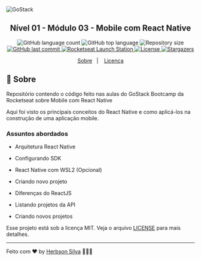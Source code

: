 <img alt="GoStack" src="https://storage.googleapis.com/golden-wind/bootcamp-gostack/header-desafios-new.png" />

<h2 align="center">
  Nível 01 - Módulo 03 - Mobile com React Native
</h2>

<!-- <blockquote align="center">“Não espere para plantar, apenas tenha paciência para colher”!</blockquote> -->

<p align="center">
  <img alt="GitHub language count" src="https://img.shields.io/github/languages/count/herbsonsilva/gostack-n01m03-mobile-com-react-native?color=%2304D361">

  <img alt="GitHub top language" src="https://img.shields.io/github/languages/top/herbsonsilva/gostack-n01m03-mobile-com-react-native?color=%2304D361">
  
  <img alt="Repository size" src="https://img.shields.io/github/repo-size/herbsonsilva/gostack-n01m03-mobile-com-react-native?color=%2304D361">
  
  <a href="https://github.com/herbsonsilva/gostack-n01m03-mobile-com-react-native/commits/master">
    <img alt="GitHub last commit" src="https://img.shields.io/github/last-commit/herbsonsilva/gostack-n01m03-mobile-com-react-native?color=%2304D361">
  </a>

  <a href="https://rocketseat.com.br">
    <img alt="Rocketseat Launch Station" src="https://img.shields.io/badge/launch%20station-Rocketseat-%2304D361">
  </a>

  <a href="https://github.com/herbsonsilva/gostack-n01m03-mobile-com-react-native/blob/master/LICENSE">
    <img alt="License" src="https://img.shields.io/badge/license-MIT-%2304D361">
  </a>

  <a href="https://github.com/herbsonsilva/gostack-n01m03-mobile-com-react-native/stargazers">
    <img alt="Stargazers" src="https://img.shields.io/github/stars/herbsonsilva/gostack-n01m03-mobile-com-react-native?style=social">
  </a>
</p>

<p align="center">
  <a href="#rocket-sobre">Sobre</a>&nbsp;&nbsp;&nbsp;|&nbsp;&nbsp;&nbsp;
  <a href="#memo-licença">Licença</a>
</p>

## :rocket: Sobre

Repositório contendo o código feito nas aulas do GoStack Bootcamp da Rocketseat sobre Mobile com React Native

Aqui foi visto os principais conceitos do React Native e como aplicá-los na construção de uma aplicação mobile.

### Assuntos abordados

- Arquitetura React Native

- Configurando SDK

- React Native com WSL2 (Opcional)

- Criando novo projeto

- Diferenças do ReactJS

- Listando projetos da API

- Criando novos projetos

Esse projeto está sob a licença MIT. Veja o arquivo [LICENSE](../master/LICENSE) para mais detalhes.

---

Feito com ♥ by [Herbson Silva](https://www.linkedin.com/in/herbsonsilva/) :wave::wave::wave:
